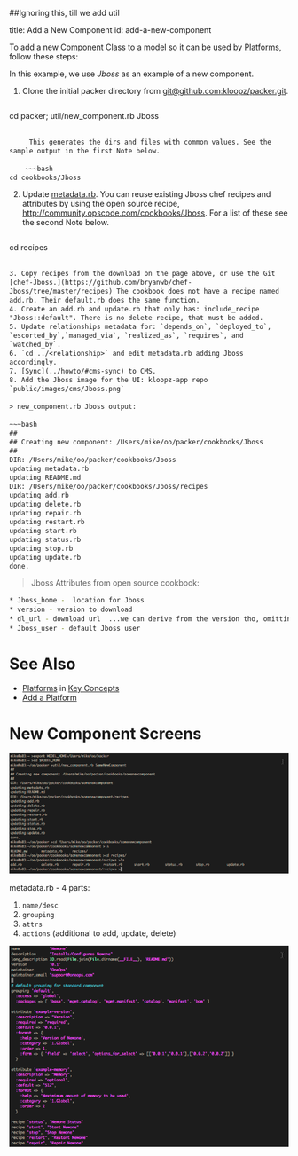 ##Ignoring this, till we add util

title: Add a New Component
id: add-a-new-component


To add a new [Component](../key-concepts/#component) Class to a model so it can be used by [Platforms,](../key-concepts/#platform) follow these steps:

In this example, we use *Jboss* as an example of a new component.

1. Clone the initial packer directory from [git@github.com:kloopz/packer.git](git@github.com:kloopz/packer.git).

    ~~~bash
cd packer; util/new_component.rb Jboss
~~~

     This generates the dirs and files with common values. See the sample output in the first Note below.

    ~~~bash
cd cookbooks/Jboss
~~~

2. Update [metadata.rb](../references/#metadata). You can reuse existing Jboss chef recipes and attributes by using the open source recipe, http://community.opscode.com/cookbooks/Jboss. For a list of these see the second Note below.

    ~~~bash
cd recipes
~~~

3. Copy recipes from the download on the page above, or use the Git [chef-Jboss.](https://github.com/bryanwb/chef-Jboss/tree/master/recipes) The cookbook does not have a recipe named add.rb. Their default.rb does the same function.
4. Create an add.rb and update.rb that only has: include_recipe "Jboss::default". There is no delete recipe, that must be added.
5. Update relationships metadata for: `depends_on`, `deployed_to`, `escorted_by`,`managed_via`, `realized_as`, `requires`, and `watched_by`.
6. `cd ../<relationship>` and edit metadata.rb adding Jboss accordingly.
7. [Sync](../howto/#cms-sync) to CMS.
8. Add the Jboss image for the UI: kloopz-app repo `public/images/cms/Jboss.png`

> new_component.rb Jboss output:

~~~bash
##
## Creating new component: /Users/mike/oo/packer/cookbooks/Jboss
##
DIR: /Users/mike/oo/packer/cookbooks/Jboss
updating metadata.rb
updating README.md
DIR: /Users/mike/oo/packer/cookbooks/Jboss/recipes
updating add.rb
updating delete.rb
updating repair.rb
updating restart.rb
updating start.rb
updating status.rb
updating stop.rb
updating update.rb
done.
~~~

> Jboss Attributes from open source cookbook:

~~~bash
* Jboss_home -  location for Jboss
* version - version to download
* dl_url - download url  ...we can derive from the version tho, omitting
* Jboss_user - default Jboss user
~~~

# See Also

* [Platforms](../key-concepts/#platform) in [Key Concepts](../key-concepts/)
* [Add a Platform](../howto/#add-a-platform)

# New Component Screens

![](../../assets/local/images/new-component-screen-1.png)

metadata.rb  - 4 parts:

1. `name/desc`
2. `grouping`
3. `attrs`
4. `actions` (additional to add, update, delete)

![](../../assets/local/images/new-component-screen-2.png)
